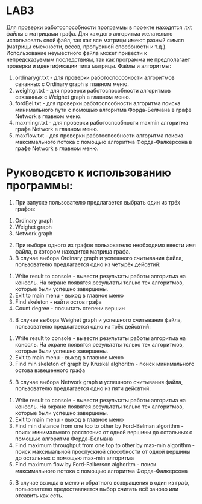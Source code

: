 # LAB3

Для проверки работоспособности программы в проекте находятся .txt файлы с матрицами графа. 
Для каждого алгоритма желательно использовать свой файл, так как все матрицы имеют разный смысл (матрицы смежности, весов, пропускной спосбоности и т.д.).
Использование неуместного файла может привести к непредсказуемым последствиям, так как программа не предполагает проверки и идентификации типа матрицы.
Файлы и алгоритмы:
1. ordinarygr.txt - для проверки работоспособности алгоритмов свяанных с Ordinary graph в главном меню.
2. weightgr.txt - для проверки работоспособности алгоритмов связанных с Weighet graph в главном меню.
3. fordBel.txt - для проверки работоспсобности алгоритма поиска минимального пути с помощью алгоритма Форда-Белмана в графе Network в главном меню.
4. maxmingr.txt - для проверки работоспсобности maxmin алгоритма графа Network в главном меню.
5. maxflow.txt - для проверки работоспсобности алгоритма поиска максимального потока с помощью алгоритма Форда-Фалкерсона в графе Network в главном меню.

# Руководсвто к использованию программы:
1. При запуске пользователю предлагается выбрать один из трёх графов:
 1) Ordinary graph
 2) Weighet graph
 3) Network graph
2. При выборе одного из графов пользователю необходимо ввести имя файла, в котором находится матрица графа.
3. В случае выбора Ordinary graph и успешного считывания файла, пользователю предлагается одно из четырёх дейсвтий:
 1) Write result to console - вывести результаты работы алгоритма на консоль. На экране появятся результаты только тех алгоритмов, которые были успешно завершены.
 2) Exit to main menu - выход в главное меню
 3) Find skeleton - найти остов графа
 4) Count degree - посчитать степени вершин
4. В случае выбора Weighet graph и успешного считывания файла, пользователю предлагается одно из трёх дейсвтий:
 1) Write result to console - вывести результаты работы алгоритма на консоль. На экране появятся результаты только тех алгоритмов, которые были успешно завершены.
 2) Exit to main menu - выход в главное меню
 3) Find min skeleton of graph by Kruskal alghoritm - поиск минимального остова взвешенного графа
5. В случае выбора Network graph и успешного считывания файла, пользователю предлагается одно из пяти дейсвтий:
 1) Write result to console - вывести результаты работы алгоритма на консоль. На экране появятся результаты только тех алгоритмов, которые были успешно завершены.
 2) Exit to main menu - выход в главное меню
 3) Find min distance from one top to other by Ford-Belman algorithm - поиск минимального расстояния от одной вершины до остальных с помощью алгоритма Форда-Белмана
 4) Find maximum throughput from one top to other by max-min algorithm - поиск максимальной проспускной способности от одной вершины до остальных с помощью max-min алгоритма
 5) Find maximum flow by Ford-Falkerson alghoritm - поиск максимального потока с помощью алгоритма Форда-Фалкерсона

5. В случае выхода в меню и обратного возвращения в один из граф, пользователю предоставляется выбор считать всё заново или отсавить как есть.
